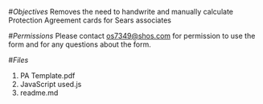 #_Objectives_
Removes the need to handwrite and manually calculate Protection Agreement cards for Sears associates

#_Permissions_
Please contact os7349@shos.com for permission to use the form and for any questions about the form.

#_Files_
1. PA Template.pdf
2. JavaScript used.js
3. readme.md